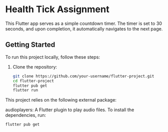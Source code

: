 # Health Tick Assignment

This Flutter app serves as a simple countdown timer. The timer is set to 30 seconds, and upon completion, it automatically navigates to the next page.


## Getting Started

To run this project locally, follow these steps:

1. Clone the repository:

   ```bash
   git clone https://github.com/your-username/flutter-project.git
   cd flutter-project
   flutter pub get
   flutter run


This project relies on the following external package:

audioplayers: A Flutter plugin to play audio files.
To install the dependencies, run:

```bash
flutter pub get


